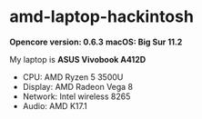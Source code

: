 # amd-laptop-hackintosh

**Opencore version: 0.6.3**
**macOS: Big Sur 11.2**

My laptop is **ASUS Vivobook A412D**
- CPU: AMD Ryzen 5 3500U
- Display: AMD Radeon Vega 8
- Network: Intel wireless 8265
- Audio: AMD K17.1
